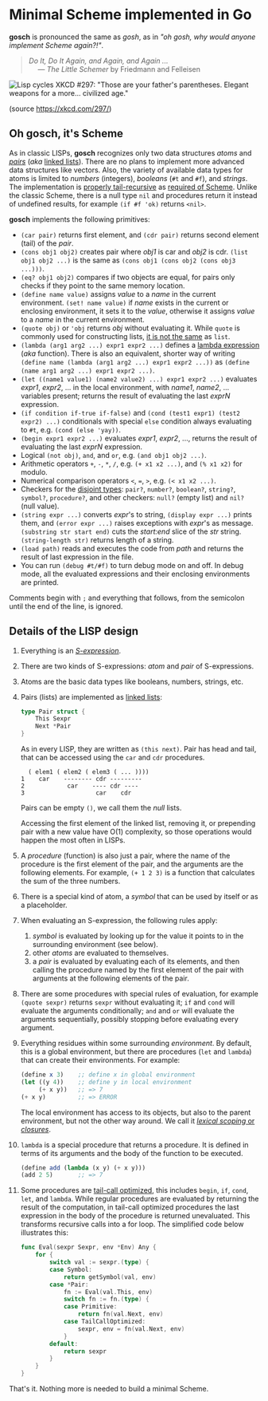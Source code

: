 # Minimal Scheme implemented in Go

**gosch** is pronounced the same as *gosh*, as in *"oh gosh, why would anyone implement Scheme again?!"*.

> *Do It, Do It Again, and Again, and Again ...*  
> &emsp; — *The Little Schemer* by Friedmann and Felleisen

![Lisp cycles XKCD #297: "Those are your father's parentheses. Elegant weapons for a more... civilized age."](https://imgs.xkcd.com/comics/lisp_cycles.png)

(source https://xkcd.com/297/)

## Oh gosch, it's Scheme

As in classic LISPs, **gosch** recognizes only two data structures *atoms* and *[pairs]*
(*aka* [linked lists]). There are no plans to implement more advanced data structures like
vectors. Also, the variety of available data types for atoms is limited to *numbers* (integers), *booleans*
(`#t` and `#f`), and *strings*. The implementation is [properly tail-recursive] as [required of Scheme].
Unlike the classic Scheme, there is a null type `nil` and procedures return it instead of undefined results,
for example `(if #f 'ok)` returns `<nil>`. 

**gosch** implements the following primitives:

- `(car pair)` returns first element, and `(cdr pair)` returns second element (tail) of the *pair*.
- `(cons obj1 obj2)` creates pair where *obj1* is car and *obj2* is cdr. `(list obj1 obj2 ...)` is the same as
`(cons obj1 (cons obj2 (cons obj3 ...)))`.
- `(eq? obj1 obj2)` compares if two objects are equal, for pairs only checks if they point to the same memory location.
- `(define name value)` assigns *value* to a *name* in the current environment. `(set! name value)` if *name* exists
in the current or enclosing environment, it sets it to the *value*, otherwise it assigns *value* to a *name* in the
current environment.
- `(quote obj)` or `'obj` returns *obj* without evaluating it. While `quote` is commonly used for constructing lists,
[it is not the same] as `list`.
- `(lambda (arg1 arg2 ...) expr1 expr2 ...)` defines a [lambda expression] (*aka* function). There is also an equivalent,
shorter way of writing `(define name (lambda (arg1 arg2 ...) expr1 expr2 ...))` as `(define (name arg1 arg2 ...) expr1 expr2 ...)`.
- `(let ((name1 value1) (name2 value2) ...) expr1 expr2 ...)` evaluates *expr1*, *expr2*, ... in the local environment,
with *name1*, *name2*, ... variables present; returns the result of evaluating the last *exprN* expression.
- `(if condition if-true if-false)` and `(cond (test1 expr1) (test2 expr2) ...)` conditionals with special `else`
condition always evaluating to `#t`, e.g. `(cond (else 'yay))`.
- `(begin expr1 expr2 ...)` evaluates *expr1*, *expr2*, ..., returns the result of evaluating the last *exprN* expression.
- Logical `(not obj)`, `and`, and `or`, e.g. `(and obj1 obj2 ...)`.
- Arithmetic operators `+`, `-`, `*`, `/`, e.g. `(+ x1 x2 ...)`, and `(% x1 x2)` for modulo.
- Numerical comparison operators `<`, `=`, `>`, e.g. `(< x1 x2 ...)`.
- Checkers for the [disjoint types]: `pair?`, `number?`, `boolean?`, `string?`, `symbol?`, `procedure?`, and other
checkers: `null?` (empty list) and `nil?` (null value).
- `(string expr ...)` converts *expr*'s to string, `(display expr ...)` prints them, and `(error expr ...)` raises
exceptions with *expr*'s as message. `(substring str start end)` cuts the *start:end* slice of the *str* string.
`(string-length str)` returns length of a string.
- `(load path)` reads and executes the code from *path* and returns the result of last expression in the file.
- You can run `(debug #t/#f)` to turn debug mode on and off. In debug mode, all the evaluated expressions and
their enclosing environments are printed.

Comments begin with `;` and everything that follows, from the semicolon until the end of the line, is ignored.


## Details of the LISP design

1. Everything is an *[S-expression]*.
2. There are two kinds of S-expressions: *atom* and *pair* of S-expressions.
3. Atoms are the basic data types like booleans, numbers, strings, etc.
4. Pairs (lists) are implemented as [linked lists]:

   ```go
   type Pair struct {
       This Sexpr
       Next *Pair
   }
   ```
   
   As in every LISP, they are written as `(this next)`. Pair has head and tail,
   that can be accessed using the `car` and `cdr` procedures.

   ```
     ( elem1 ( elem2 ( elem3 ( ... ))))
   1    car    -------- cdr ---------
   2            car    ---- cdr ----
   3                    car    cdr
   ```

   Pairs can be empty `()`, we call them the *null* lists.

   Accessing the first element of the linked list, removing it, or prepending pair
   with a new value have O(1) complexity, so those operations would happen the
   most often in LISPs.
5. A *procedure* (function) is also just a pair, where the name of the procedure
   is the first element of the pair, and the arguments are the following elements.
   For example, `(+ 1 2 3)` is a function that calculates the sum of the three numbers.
6. There is a special kind of atom, a *symbol* that can be used by itself or
   as a placeholder.
7. When evaluating an S-expression, the following rules apply:  
   1. *symbol* is evaluated by looking up for the value it points to in the
      surrounding environment (see below).
   2. other *atoms* are evaluated to themselves.
   3. a *pair* is evaluated by evaluating each of its elements, and then
      calling the procedure named by the first element of the pair with
      arguments at the following elements of the pair.
8. There are some procedures with special rules of evaluation, for example
   `(quote sexpr)` returns `sexpr` without evaluating it; `if` and `cond`
   will evaluate the arguments conditionally; `and` and `or` will evaluate
   the arguments sequentially, possibly stopping before evaluating
   every argument.
9. Everything residues within some surrounding *environment*. By default,
   this is a global environment, but there are procedures (`let` and `lambda`)
   that can create their environments. For example:

   ```scheme
   (define x 3)    ;; define x in global environment
   (let ((y 4))    ;; define y in local environment
        (+ x y))   ;; => 7
   (+ x y)         ;; => ERROR
   ```

   The local environment has access to its objects, but also to the parent environment,
   but not the other way around. We call it [*lexical scoping* or *closures*].
10. `lambda` is a special procedure that returns a procedure. It is defined in
   terms of its arguments and the body of the function to be executed.

    ```scheme
    (define add (lambda (x y) (+ x y)))
    (add 2 5)       ;; => 7
    ```

11. Some procedures are [tail-call optimized], this includes `begin`, `if`, `cond`,
    `let`, and `lambda`. While regular procedures are evaluated by returning the
    result of the computation, in tail-call optimized procedures the last expression
    in the body of the procedure is returned unevaluated. This transforms recursive
    calls into a for loop. The simplified code below illustrates this:

    ```go
    func Eval(sexpr Sexpr, env *Env) Any {
        for {
            switch val := sexpr.(type) {
            case Symbol:
                return getSymbol(val, env)
            case *Pair:
                fn := Eval(val.This, env)
                switch fn := fn.(type) {
                case Primitive:
                    return fn(val.Next, env)
                case TailCallOptimized:
                    sexpr, env = fn(val.Next, env)
                }
            default:
                return sexpr
            }
        }
    }
    ```

That's it. Nothing more is needed to build a minimal Scheme.


 [pairs]: https://web.mit.edu/scheme_v9.2/doc/mit-scheme-ref/Lists.html#Lists
 [linked lists]: https://en.wikipedia.org/wiki/Linked_list
 [disjoint types]: https://www.cs.cmu.edu/Groups/AI/html/r4rs/r4rs_5.html#SEC23
 [lambda expression]: https://www.cs.cmu.edu/Groups/AI/html/r4rs/r4rs_6.html#SEC30
 [properly tail-recursive]: https://github.com/kanaka/mal/blob/master/process/guide.md#step-5-tail-call-optimization
 [required of Scheme]: https://www.cs.cmu.edu/Groups/AI/html/r4rs/r4rs_3.html#SEC6
 [it is not the same]: https://stackoverflow.com/questions/34984552/what-is-the-difference-between-quote-and-list
 [S-expression]: https://en.wikipedia.org/wiki/S-expression
 [*lexical scoping* or *closures*]: https://en.wikipedia.org/wiki/Closure_(computer_programming)
 [tail-call optimized]: https://stackoverflow.com/questions/310974/what-is-tail-call-optimization
